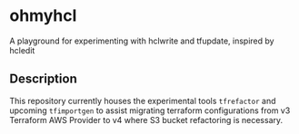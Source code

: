 # ohmyhcl
A playground for experimenting with hclwrite and tfupdate, inspired by hcledit

## Description

This repository currently houses the experimental tools `tfrefactor` and upcoming `tfimportgen` to assist migrating terraform configurations from v3 Terraform AWS Provider to v4 where S3 bucket refactoring is necessary.
